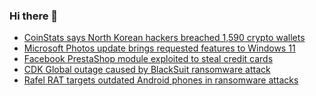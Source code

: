 ### Hi there 👋

<!--START_SECTION:feed-->
* [CoinStats says North Korean hackers breached 1,590 crypto wallets](https://www.bleepingcomputer.com/news/cryptocurrency/coinstats-says-north-korean-hackers-breached-1-590-crypto-wallets/)
* [Microsoft Photos update brings requested features to Windows 11](https://www.bleepingcomputer.com/news/microsoft/microsoft-photos-update-brings-requested-features-to-windows-11/)
* [Facebook PrestaShop module exploited to steal credit cards](https://www.bleepingcomputer.com/news/security/facebook-prestashop-module-exploited-to-steal-credit-cards/)
* [CDK Global outage caused by BlackSuit ransomware attack](https://www.bleepingcomputer.com/news/security/cdk-global-outage-caused-by-blacksuit-ransomware-attack/)
* [Rafel RAT targets outdated Android phones in ransomware attacks](https://www.bleepingcomputer.com/news/security/rafel-rat-targets-outdated-android-phones-in-ransomware-attacks/)
<!--END_SECTION:feed-->

<!--
**frankenk/frankenk** is a ✨ _special_ ✨ repository because its `README.md` (this file) appears on your GitHub profile.

Here are some ideas to get you started:

- 🔭 I’m currently working on ...
- 🌱 I’m currently learning ...
- 👯 I’m looking to collaborate on ...
- 🤔 I’m looking for help with ...
- 💬 Ask me about ...
- 📫 How to reach me: ...
- 😄 Pronouns: ...
- ⚡ Fun fact: ...
-->



